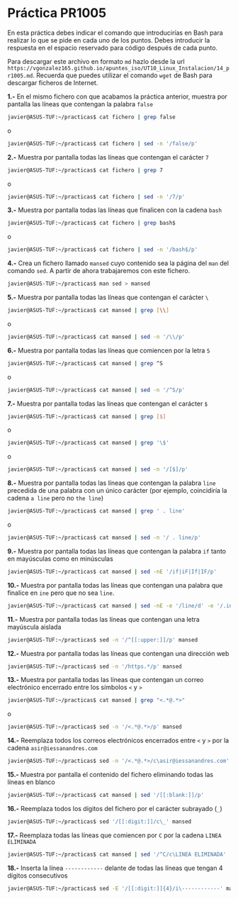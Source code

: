 # Práctica PR1005

En esta práctica debes indicar el comando que introducirías en Bash para realizar lo que se pide en cada uno de los puntos. Debes introducir la respuesta en el espacio reservado para código después de cada punto.

Para descargar este archivo en formato `md` hazlo desde la url `https://vgonzalez165.github.io/apuntes_iso/UT10_Linux_Instalacion/14_pr1005.md`. Recuerda que puedes utilizar el comando `wget` de Bash para descargar ficheros de Internet.

**1.-** En el mismo fichero con que acabamos la práctica anterior, muestra por pantalla las líneas que contengan la palabra `false`
```bash
javier@ASUS-TUF:~/practicas$ cat fichero | grep false
```
o
```bash
javier@ASUS-TUF:~/practicas$ cat fichero | sed -n '/false/p'
```
**2.-** Muestra por pantalla todas las líneas que contengan el carácter `7`
```bash
javier@ASUS-TUF:~/practicas$ cat fichero | grep 7
```
o
```bash
javier@ASUS-TUF:~/practicas$ cat fichero | sed -n '/7/p'
```
**3.-** Muestra por pantalla todas las líneas que finalicen con la cadena `bash`
```bash
javier@ASUS-TUF:~/practicas$ cat fichero | grep bash$
```
o
```bash
javier@ASUS-TUF:~/practicas$ cat fichero | sed -n '/bash$/p'
```
**4.-** Crea un fichero llamado `mansed` cuyo contenido sea la página del `man` del comando `sed`. A partir de ahora trabajaremos con este fichero.
```bash
javier@ASUS-TUF:~/practicas$ man sed > mansed
```
**5.-** Muestra por pantalla todas las líneas que contengan el carácter `\`
```bash
javier@ASUS-TUF:~/practicas$ cat mansed | grep [\\]
```
o
```bash
javier@ASUS-TUF:~/practicas$ cat mansed | sed -n '/\\/p'
```
**6.-** Muestra por pantalla todas las líneas que comiencen por la letra `S`
```bash
javier@ASUS-TUF:~/practicas$ cat mansed | grep ^S
```
o
```bash
javier@ASUS-TUF:~/practicas$ cat mansed | sed -n '/^S/p'
```
**7.-** Muestra por pantalla todas las líneas que contengan el carácter `$`
```bash
javier@ASUS-TUF:~/practicas$ cat mansed | grep [$]
```
o
```bash
javier@ASUS-TUF:~/practicas$ cat mansed | grep '\$'
```
o
```bash
javier@ASUS-TUF:~/practicas$ cat mansed | sed -n '/[$]/p'
```
**8.-** Muestra por pantalla todas las líneas que contengan la palabra `line` precedida de una palabra con un único carácter (por ejemplo, coincidiría la cadena `a line` pero no `the line`)
```bash
javier@ASUS-TUF:~/practicas$ cat mansed | grep ' . line'
```
o
```bash
javier@ASUS-TUF:~/practicas$ cat mansed | sed -n '/ . line/p'
```
**9.-** Muestra por pantalla todas las líneas que contengan la palabra `if` tanto en mayúsculas como en minúsculas
```bash
javier@ASUS-TUF:~/practicas$ cat mansed | sed -nE '/if|iF|If|IF/p'
```
**10.-** Muestra por pantalla todas las líneas que contengan una palabra que finalice en `ine` pero que no sea `line`.
```bash
javier@ASUS-TUF:~/practicas$ cat mansed | sed -nE -e '/line/d' -e '/.ine/p'
```
**11.-** Muestra por pantalla todas las líneas que contengan una letra mayúscula aislada
```bash
javier@ASUS-TUF:~/practicas$ sed -n '/^[[:upper:]]/p' mansed
```
**12.-** Muestra por pantalla todas las líneas que contengan una dirección web
```bash
javier@ASUS-TUF:~/practicas$ sed -n '/https.*/p' mansed
```
**13.-** Muestra por pantalla todas las líneas que contengan un correo electrónico encerrado entre los símbolos `<` y `>`
```bash
javier@ASUS-TUF:~/practicas$ cat mansed | grep "<.*@.*>"
```
o
```bash
javier@ASUS-TUF:~/practicas$ sed -n '/<.*@.*>/p' mansed
```
**14.-** Reemplaza todos los correos electrónicos encerrados entre `<` y `>` por la cadena `asir@iessanandres.com`
```bash
javier@ASUS-TUF:~/practicas$ sed -n '/<.*@.*>/c\asir@iessanandres.com' mansed
```
**15.-** Muestra por pantalla el contenido del fichero eliminando todas las líneas en blanco 
```bash
javier@ASUS-TUF:~/practicas$ cat mansed | sed '/[[:blank:]]/p'
```
**16.-** Reemplaza todos los dígitos del fichero por el carácter subrayado (`_`)
```bash
javier@ASUS-TUF:~/practicas$ sed '/[[:digit:]]/c\_' mansed
```
**17.-** Reemplaza todas las líneas que comiencen por `C` por la cadena `LINEA ELIMINADA`
```bash
javier@ASUS-TUF:~/practicas$ cat mansed | sed '/^C/c\LINEA ELIMINADA'
```
**18.-** Inserta la línea `------------` delante de todas las líneas que tengan 4 dígitos consecutivos
```bash
javier@ASUS-TUF:~/practicas$ sed -E '/[[:digit:]]{4}/i\------------' mansed
```